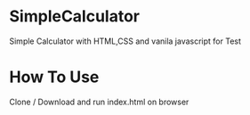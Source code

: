 # SimpleCalculator
Simple Calculator with HTML,CSS and vanila javascript for Test
# How To Use
Clone / Download and run index.html on browser
